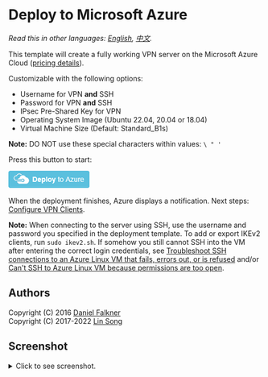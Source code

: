 # Deploy to Microsoft Azure

*Read this in other languages: [English](README.md), [中文](README-zh.md).*

This template will create a fully working VPN server on the Microsoft Azure Cloud ([pricing details](https://azure.microsoft.com/en-us/pricing/details/virtual-machines/)).

Customizable with the following options:

 - Username for VPN **and** SSH
 - Password for VPN **and** SSH
 - IPsec Pre-Shared Key for VPN
 - Operating System Image (Ubuntu 22.04, 20.04 or 18.04)
 - Virtual Machine Size (Default: Standard_B1s)

**Note:** DO NOT use these special characters within values: `\ " '`

Press this button to start:

[![Deploy to Azure](../docs/images/azure-deploy-button.png)](https://portal.azure.com/#create/Microsoft.Template/uri/https%3A%2F%2Fraw.githubusercontent.com%2Fhwdsl2%2Fsetup-ipsec-vpn%2Fmaster%2Fazure%2Fazuredeploy.json)

When the deployment finishes, Azure displays a notification. Next steps: [Configure VPN Clients](../README.md#next-steps).

**Note:** When connecting to the server using SSH, use the username and password you specified in the deployment template. To add or export IKEv2 clients, run `sudo ikev2.sh`. If somehow you still cannot SSH into the VM after entering the correct login credentials, see [Troubleshoot SSH connections to an Azure Linux VM that fails, errors out, or is refused](https://docs.microsoft.com/en-us/troubleshoot/azure/virtual-machines/troubleshoot-ssh-connection) and/or [Can't SSH to Azure Linux VM because permissions are too open](https://docs.microsoft.com/en-us/troubleshoot/azure/virtual-machines/troubleshoot-ssh-permissions-too-open).

## Authors

Copyright (C) 2016 [Daniel Falkner](https://github.com/derdanu)   
Copyright (C) 2017-2022 [Lin Song](https://github.com/hwdsl2)

## Screenshot

<details>
<summary>
Click to see screenshot.
</summary>

![Azure Custom Deployment](custom_deployment_screenshot.png)
</details>
